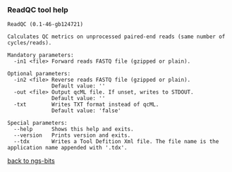 ### ReadQC tool help
	ReadQC (0.1-46-gb124721)
	
	Calculates QC metrics on unprocessed paired-end reads (same number of cycles/reads).
	
	Mandatory parameters:
	  -in1 <file> Forward reads FASTQ file (gzipped or plain).
	
	Optional parameters:
	  -in2 <file> Reverse reads FASTQ file (gzipped or plain).
	              Default value: ''
	  -out <file> Output qcML file. If unset, writes to STDOUT.
	              Default value: ''
	  -txt        Writes TXT format instead of qcML.
	              Default value: 'false'
	
	Special parameters:
	  --help      Shows this help and exits.
	  --version   Prints version and exits.
	  --tdx       Writes a Tool Defition Xml file. The file name is the application name appended with '.tdx'.
	
[back to ngs-bits](https://github.com/marc-sturm/ngs-bits)